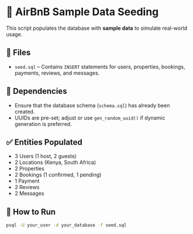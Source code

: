 # 🌱 AirBnB Sample Data Seeding

This script populates the database with **sample data** to simulate real-world usage.

## 📁 Files

- `seed.sql` – Contains `INSERT` statements for users, properties, bookings, payments, reviews, and messages.

## 🔗 Dependencies

- Ensure that the database schema (`schema.sql`) has already been created.
- UUIDs are pre-set; adjust or use `gen_random_uuid()` if dynamic generation is preferred.

## ✅ Entities Populated

- 3 Users (1 host, 2 guests)
- 2 Locations (Kenya, South Africa)
- 2 Properties
- 2 Bookings (1 confirmed, 1 pending)
- 1 Payment
- 2 Reviews
- 2 Messages

## 🚀 How to Run

```bash
psql -U your_user -d your_database -f seed.sql
